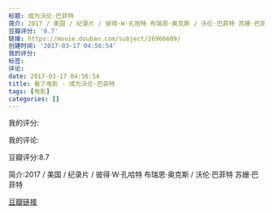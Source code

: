 ```yaml
---
标题: 成为沃伦·巴菲特
简介: 2017 / 美国 / 纪录片 / 彼得·W·孔哈特 布瑞恩·奥克斯 / 沃伦·巴菲特 苏姗·巴菲特
豆瓣评分: '8.7'
链接: https://movie.douban.com/subject/26966609/
创建时间: '2017-03-17 04:56:54'
我的评分:
标签:
评论:
date: 2017-03-17 04:56:54
title: 看了电影 - 成为沃伦·巴菲特
tags: [电影]
categories: []
---
```


我的评分:

我的评论:

豆瓣评分:8.7

简介:2017 / 美国 / 纪录片 / 彼得·W·孔哈特 布瑞恩·奥克斯 / 沃伦·巴菲特 苏姗·巴菲特

[豆瓣链接](https://movie.douban.com/subject/26966609/)


